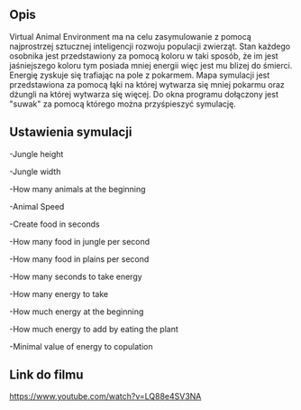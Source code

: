 ## Opis
Virtual Animal Environment ma na celu zasymulowanie z pomocą najprostrzej sztucznej inteligencji rozwoju populacji zwierząt.
Stan każdego osobnika jest przedstawiony za pomocą koloru w taki sposób, że im jest jaśniejszego koloru tym posiada mniej energii więc jest mu blizej do śmierci. 
Energię zyskuje się trafiając na pole z pokarmem.
Mapa symulacji jest przedstawiona za pomocą łąki na której wytwarza się mniej pokarmu oraz dżungli na której wytwarza się więcej.
Do okna programu dołączony jest "suwak" za pomocą którego można przyśpieszyć symulację.
## Ustawienia symulacji
-Jungle height

-Jungle width

-How many animals at the beginning   

-Animal Speed

-Create food in seconds

-How many food in jungle per second

-How many food in plains per second

-How many seconds to take energy

-How many energy to take

-How much energy at the beginning

-How much energy to add by eating the plant

-Minimal value of energy to copulation
## Link do filmu
https://www.youtube.com/watch?v=LQ88e4SV3NA

